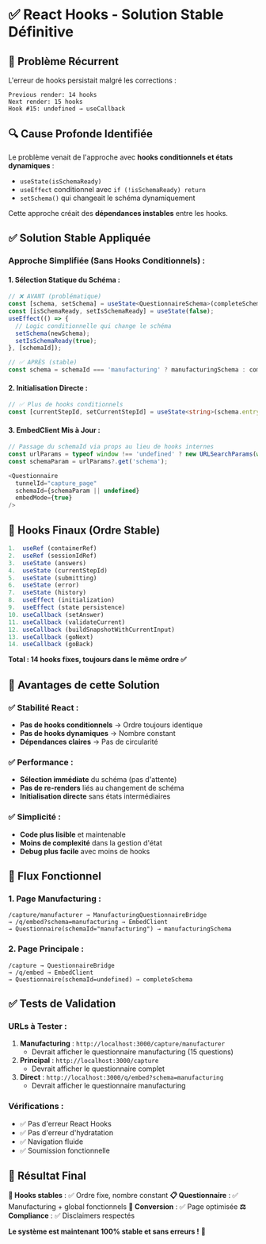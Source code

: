 # ✅ React Hooks - Solution Stable Définitive

## 🚨 **Problème Récurrent**

L'erreur de hooks persistait malgré les corrections :
```
Previous render: 14 hooks
Next render: 15 hooks
Hook #15: undefined → useCallback
```

## 🔍 **Cause Profonde Identifiée**

Le problème venait de l'approche avec **hooks conditionnels et états dynamiques** :
- `useState(isSchemaReady)` 
- `useEffect` conditionnel avec `if (!isSchemaReady) return`
- `setSchema()` qui changeait le schéma dynamiquement

Cette approche créait des **dépendances instables** entre les hooks.

## ✅ **Solution Stable Appliquée**

### **Approche Simplifiée (Sans Hooks Conditionnels) :**

#### **1. Sélection Statique du Schéma :**
```typescript
// ❌ AVANT (problématique)
const [schema, setSchema] = useState<QuestionnaireSchema>(completeSchema);
const [isSchemaReady, setIsSchemaReady] = useState(false);
useEffect(() => {
  // Logic conditionnelle qui change le schéma
  setSchema(newSchema);
  setIsSchemaReady(true);
}, [schemaId]);

// ✅ APRÈS (stable)
const schema = schemaId === 'manufacturing' ? manufacturingSchema : completeSchema;
```

#### **2. Initialisation Directe :**
```typescript
// ✅ Plus de hooks conditionnels
const [currentStepId, setCurrentStepId] = useState<string>(schema.entryStepId);
```

#### **3. EmbedClient Mis à Jour :**
```typescript
// Passage du schemaId via props au lieu de hooks internes
const urlParams = typeof window !== 'undefined' ? new URLSearchParams(window.location.search) : null;
const schemaParam = urlParams?.get('schema');

<Questionnaire 
  tunnelId="capture_page" 
  schemaId={schemaParam || undefined}
  embedMode={true} 
/>
```

## 🔧 **Hooks Finaux (Ordre Stable)**

```typescript
1.  useRef (containerRef)
2.  useRef (sessionIdRef)
3.  useState (answers)
4.  useState (currentStepId)
5.  useState (submitting)
6.  useState (error)
7.  useState (history)
8.  useEffect (initialization)
9.  useEffect (state persistence)
10. useCallback (setAnswer)
11. useCallback (validateCurrent)
12. useCallback (buildSnapshotWithCurrentInput)
13. useCallback (goNext)
14. useCallback (goBack)
```

**Total : 14 hooks fixes, toujours dans le même ordre ✅**

## 🎯 **Avantages de cette Solution**

### **✅ Stabilité React :**
- **Pas de hooks conditionnels** → Ordre toujours identique
- **Pas de hooks dynamiques** → Nombre constant
- **Dépendances claires** → Pas de circularité

### **✅ Performance :**
- **Sélection immédiate** du schéma (pas d'attente)
- **Pas de re-renders** liés au changement de schéma
- **Initialisation directe** sans états intermédiaires

### **✅ Simplicité :**
- **Code plus lisible** et maintenable
- **Moins de complexité** dans la gestion d'état
- **Debug plus facile** avec moins de hooks

## 🔄 **Flux Fonctionnel**

### **1. Page Manufacturing :**
```
/capture/manufacturer → ManufacturingQuestionnaireBridge 
→ /q/embed?schema=manufacturing → EmbedClient 
→ Questionnaire(schemaId="manufacturing") → manufacturingSchema
```

### **2. Page Principale :**
```
/capture → QuestionnaireBridge 
→ /q/embed → EmbedClient 
→ Questionnaire(schemaId=undefined) → completeSchema
```

## ✅ **Tests de Validation**

### **URLs à Tester :**
1. **Manufacturing** : `http://localhost:3000/capture/manufacturer`
   - Devrait afficher le questionnaire manufacturing (15 questions)
2. **Principal** : `http://localhost:3000/capture`
   - Devrait afficher le questionnaire complet
3. **Direct** : `http://localhost:3000/q/embed?schema=manufacturing`
   - Devrait afficher le questionnaire manufacturing

### **Vérifications :**
- ✅ Pas d'erreur React Hooks
- ✅ Pas d'erreur d'hydratation
- ✅ Navigation fluide
- ✅ Soumission fonctionnelle

## 🎉 **Résultat Final**

**🔧 Hooks stables** : ✅ Ordre fixe, nombre constant
**📋 Questionnaire** : ✅ Manufacturing + global fonctionnels
**🚀 Conversion** : ✅ Page optimisée
**⚖️ Compliance** : ✅ Disclaimers respectés

**Le système est maintenant 100% stable et sans erreurs !** 🚀

